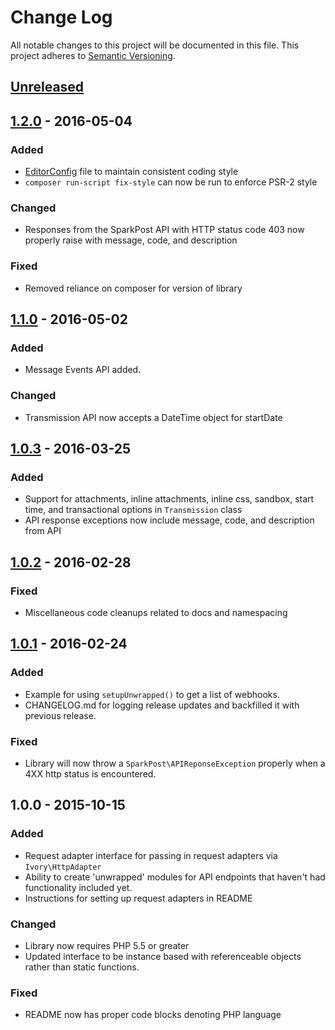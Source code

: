 # Change Log
All notable changes to this project will be documented in this file.
This project adheres to [Semantic Versioning](http://semver.org/).

## [Unreleased][unreleased]

## [1.2.0] - 2016-05-04
### Added
- [EditorConfig](http://editorconfig.org/) file to maintain consistent coding style
- `composer run-script fix-style` can now be run to enforce PSR-2 style

### Changed
- Responses from the SparkPost API with HTTP status code 403 now properly raise with message, code, and description

### Fixed
- Removed reliance on composer for version of library

## [1.1.0] - 2016-05-02
### Added
- Message Events API added.

### Changed
- Transmission API now accepts a DateTime object for startDate

## [1.0.3] - 2016-03-25
### Added
- Support for attachments, inline attachments, inline css, sandbox, start time, and transactional options in `Transmission` class
- API response exceptions now include message, code, and description from API

## [1.0.2] - 2016-02-28
### Fixed
- Miscellaneous code cleanups related to docs and namespacing

## [1.0.1] - 2016-02-24
### Added
- Example for using `setupUnwrapped()` to get a list of webhooks.
- CHANGELOG.md for logging release updates and backfilled it with previous release.

### Fixed
- Library will now throw a `SparkPost\APIReponseException` properly when a 4XX http status is encountered.

## 1.0.0 - 2015-10-15
### Added
- Request adapter interface for passing in request adapters via `Ivory\HttpAdapter`
- Ability to create 'unwrapped' modules for API endpoints that haven't had functionality included yet.
- Instructions for setting up request adapters in README 

### Changed
- Library now requires PHP 5.5 or greater
- Updated interface to be instance based with referenceable objects rather than static functions.

### Fixed
- README now has proper code blocks denoting PHP language

[unreleased]: https://github.com/sparkpost/php-sparkpost/compare/v1.2.0...HEAD
[1.2.0]: https://github.com/sparkpost/php-sparkpost/compare/v1.1.0...v1.2.0
[1.1.0]: https://github.com/sparkpost/php-sparkpost/compare/v1.0.3...v1.1.0
[1.0.3]: https://github.com/sparkpost/php-sparkpost/compare/v1.0.2...v1.0.3
[1.0.2]: https://github.com/sparkpost/php-sparkpost/compare/v1.0.1...v1.0.2
[1.0.1]: https://github.com/sparkpost/php-sparkpost/compare/v1.0.0...v1.0.1

